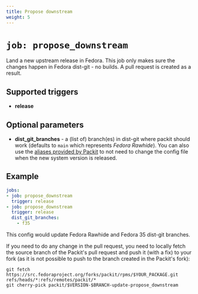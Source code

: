 ```yaml
---
title: Propose downstream
weight: 5
---
```


# `job: propose_downstream`

Land a new upstream release in Fedora. This job only makes sure the changes
happen in Fedora dist-git - no builds. A pull request is created as a result.

## Supported triggers

* **release**

## Optional parameters

* **dist_git_branches** - a (list of) branch(es) in dist-git where packit should work (defaults to `main` which represents _Fedora Rawhide_).
  You can also use the [aliases provided by Packit](#aliases)
  to not need to change the config file when the new system version is released.

## Example

```yaml
jobs:
- job: propose_downstream
  trigger: release
- job: propose_downstream
  trigger: release
  dist_git_branches:
    - f35
```

This config would update Fedora Rawhide and Fedora 35 dist-git branches.

If you need to do any change in the pull request, you need to locally fetch the source branch 
of the Packit's pull request and push it (with a fix) to your fork (as it is not possible to push to the branch 
created in the Packit's fork):


    git fetch https://src.fedoraproject.org/forks/packit/rpms/$YOUR_PACKAGE.git refs/heads/*:refs/remotes/packit/*
    git cherry-pick packit/$VERSION-$BRANCH-update-propose_downstream